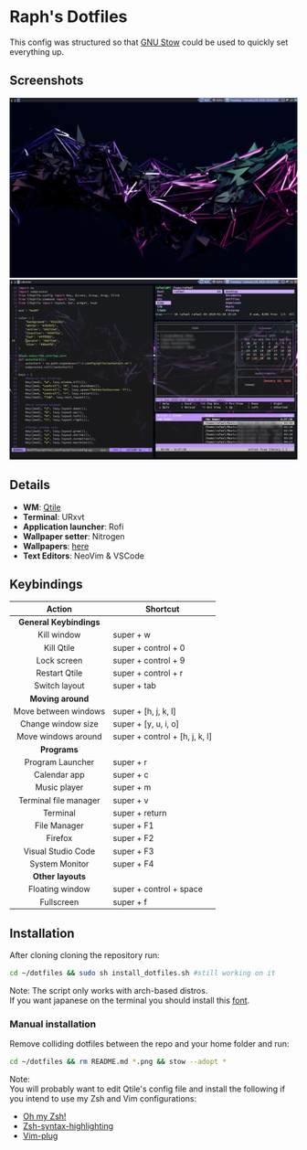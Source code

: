 # Raph's Dotfiles  

This config was structured so that [GNU Stow](https://www.gnu.org/software/stow/) could be used to quickly set everything up.

## Screenshots  

![screenshot1](screenshot1.png)  
![screenshot2](screenshot2.png)  

## Details  

- **WM**: [Qtile](http://www.qtile.org/)  
- **Terminal**: URxvt  
- **Application launcher**: Rofi  
- **Wallpaper setter**: Nitrogen  
- **Wallpapers**: [here](./background/Pictures)
- **Text Editors**: NeoVim & VSCode  

## Keybindings  

|          Action         | Shortcut                       |
|:-----------------------:|--------------------------------|
| **General Keybindings**                                  |
| Kill window             | super + w                      |
| Kill Qtile              | super + control + 0            |
| Lock screen             | super + control + 9            |
| Restart Qtile           | super + control + r            |
| Switch layout           | super + tab                    |
| **Moving around**                                        |
| Move between windows    | super + [h, j, k, l]           |
| Change window size      | super + [y, u, i, o]           |
| Move windows around     | super + control + [h, j, k, l] |
| **Programs**                                             |
| Program Launcher        | super + r                      |
| Calendar app            | super + c                      |
| Music player            | super + m                      |
| Terminal file manager   | super + v                      |
| Terminal                | super + return                 |
| File Manager            | super + F1                     |
| Firefox                 | super + F2                     |
| Visual Studio Code      | super + F3                     |
| System Monitor          | super + F4                     |
| **Other layouts**                                        |
| Floating window         | super + control + space        |
| Fullscreen              | super + f                      |

## Installation  

After cloning cloning the repository run:  
```sh
cd ~/dotfiles && sudo sh install_dotfiles.sh #still working on it
```   
Note: The script only works with arch-based distros.   
If you want japanese on the terminal you should install this [font](https://github.com/adobe-fonts/source-han-code-jp/releases/).

### Manual installation  
Remove colliding dotfiles between the repo and your home folder and run:  
```sh
cd ~/dotfiles && rm README.md *.png && stow --adopt *
```  
Note:  
You will probably want to edit Qtile's config file and install the following if you intend to use my Zsh and Vim configurations:  
- [Oh my Zsh!](https://ohmyz.sh/)  
- [Zsh-syntax-highlighting](https://github.com/zsh-users/zsh-syntax-highlighting/blob/master/INSTALL.md)  
- [Vim-plug](https://github.com/junegunn/vim-plug)  
